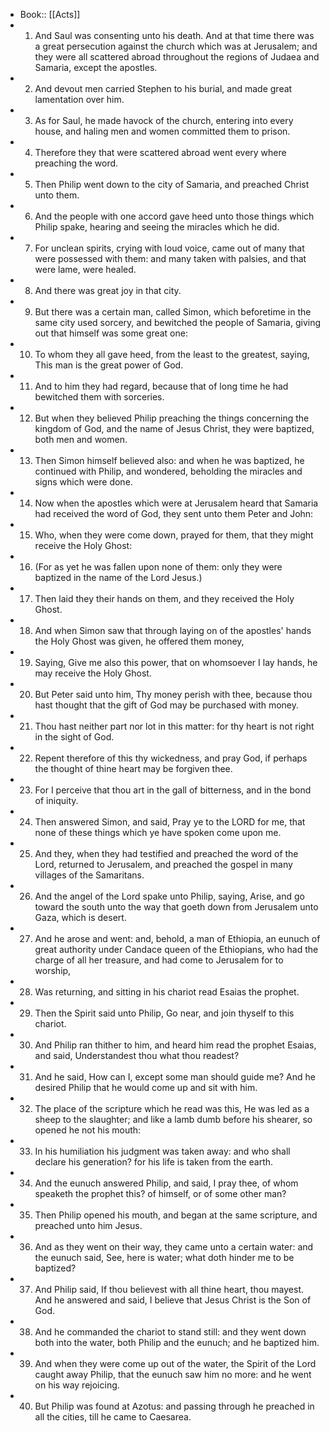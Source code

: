- Book:: [[Acts]]
- 1. And Saul was consenting unto his death. And at that time there was a great persecution against the church which was at Jerusalem; and they were all scattered abroad throughout the regions of Judaea and Samaria, except the apostles.
- 2. And devout men carried Stephen to his burial, and made great lamentation over him.
- 3. As for Saul, he made havock of the church, entering into every house, and haling men and women committed them to prison.
- 4. Therefore they that were scattered abroad went every where preaching the word.
- 5. Then Philip went down to the city of Samaria, and preached Christ unto them.
- 6. And the people with one accord gave heed unto those things which Philip spake, hearing and seeing the miracles which he did.
- 7. For unclean spirits, crying with loud voice, came out of many that were possessed with them: and many taken with palsies, and that were lame, were healed.
- 8. And there was great joy in that city.
- 9. But there was a certain man, called Simon, which beforetime in the same city used sorcery, and bewitched the people of Samaria, giving out that himself was some great one:
- 10. To whom they all gave heed, from the least to the greatest, saying, This man is the great power of God.
- 11. And to him they had regard, because that of long time he had bewitched them with sorceries.
- 12. But when they believed Philip preaching the things concerning the kingdom of God, and the name of Jesus Christ, they were baptized, both men and women.
- 13. Then Simon himself believed also: and when he was baptized, he continued with Philip, and wondered, beholding the miracles and signs which were done.
- 14. Now when the apostles which were at Jerusalem heard that Samaria had received the word of God, they sent unto them Peter and John:
- 15. Who, when they were come down, prayed for them, that they might receive the Holy Ghost:
- 16. (For as yet he was fallen upon none of them: only they were baptized in the name of the Lord Jesus.)
- 17. Then laid they their hands on them, and they received the Holy Ghost.
- 18. And when Simon saw that through laying on of the apostles' hands the Holy Ghost was given, he offered them money,
- 19. Saying, Give me also this power, that on whomsoever I lay hands, he may receive the Holy Ghost.
- 20. But Peter said unto him, Thy money perish with thee, because thou hast thought that the gift of God may be purchased with money.
- 21. Thou hast neither part nor lot in this matter: for thy heart is not right in the sight of God.
- 22. Repent therefore of this thy wickedness, and pray God, if perhaps the thought of thine heart may be forgiven thee.
- 23. For I perceive that thou art in the gall of bitterness, and in the bond of iniquity.
- 24. Then answered Simon, and said, Pray ye to the LORD for me, that none of these things which ye have spoken come upon me.
- 25. And they, when they had testified and preached the word of the Lord, returned to Jerusalem, and preached the gospel in many villages of the Samaritans.
- 26. And the angel of the Lord spake unto Philip, saying, Arise, and go toward the south unto the way that goeth down from Jerusalem unto Gaza, which is desert.
- 27. And he arose and went: and, behold, a man of Ethiopia, an eunuch of great authority under Candace queen of the Ethiopians, who had the charge of all her treasure, and had come to Jerusalem for to worship,
- 28. Was returning, and sitting in his chariot read Esaias the prophet.
- 29. Then the Spirit said unto Philip, Go near, and join thyself to this chariot.
- 30. And Philip ran thither to him, and heard him read the prophet Esaias, and said, Understandest thou what thou readest?
- 31. And he said, How can I, except some man should guide me? And he desired Philip that he would come up and sit with him.
- 32. The place of the scripture which he read was this, He was led as a sheep to the slaughter; and like a lamb dumb before his shearer, so opened he not his mouth:
- 33. In his humiliation his judgment was taken away: and who shall declare his generation? for his life is taken from the earth.
- 34. And the eunuch answered Philip, and said, I pray thee, of whom speaketh the prophet this? of himself, or of some other man?
- 35. Then Philip opened his mouth, and began at the same scripture, and preached unto him Jesus.
- 36. And as they went on their way, they came unto a certain water: and the eunuch said, See, here is water; what doth hinder me to be baptized?
- 37. And Philip said, If thou believest with all thine heart, thou mayest. And he answered and said, I believe that Jesus Christ is the Son of God.
- 38. And he commanded the chariot to stand still: and they went down both into the water, both Philip and the eunuch; and he baptized him.
- 39. And when they were come up out of the water, the Spirit of the Lord caught away Philip, that the eunuch saw him no more: and he went on his way rejoicing.
- 40. But Philip was found at Azotus: and passing through he preached in all the cities, till he came to Caesarea.

